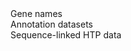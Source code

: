 <div class="left-menu-part left-menu-item"><a routerLink="/gene-names">Gene names</a></div>
<div class="left-menu-part left-menu-item"><a routerLink="/submit-data/bulk-annotation">Annotation datasets</a></div>
<div class="left-menu-part left-menu-item">Sequence-linked HTP data</div>
<!--<div class="left-menu-part left-sub-menu-item"><a routerLink="/submit-data/htp-seq-data">Sequence-linked HTP data</a></div> -->

